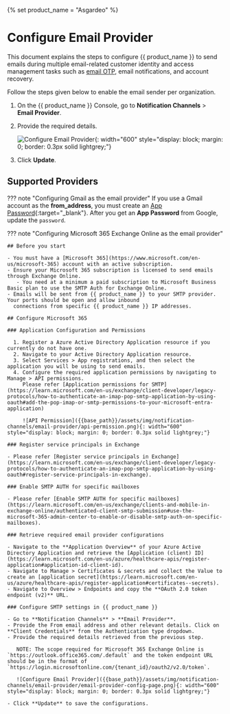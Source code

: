 {% set product_name = "Asgardeo" %}

# Configure Email Provider

This document explains the steps to configure {{ product_name }} to send emails during multiple email-related customer identity and access management tasks such as [email OTP]({{base_path}}/guides/authentication/mfa/add-emailotp-login/), email notifications, and account recovery.

Follow the steps given below to enable the email sender per organization.

1. On the {{ product_name }} Console, go to **Notification Channels** > **Email Provider**.
2. Provide the required details.

   ![Configure Email Provider]({{base_path}}/assets/img/notification-channels/email-provider/configure-email-provider.png){: width="600" style="display: block; margin: 0; border: 0.3px solid lightgrey;"}

3. Click **Update**.

## Supported Providers

??? note "Configuring Gmail as the email provider"
    If you use a Gmail account as the **from_address**, you must create an [App Password](https://support.google.com/accounts/answer/185833?visit_id=637943607149528455-3801902236&p=InvalidSecondFactor&rd=1){:target="_blank"}.
       After you get an **App Password** from Google, update the `password`.

??? note "Configuring Microsoft 365 Exchange Online as the email provider"

    ## Before you start
    
    - You must have a [Microsoft 365](https://www.microsoft.com/en-us/microsoft-365) account with an active subscription.
    - Ensure your Microsoft 365 subscription is licensed to send emails through Exchange Online.
       - You need at a minimum a paid subscription to Microsoft Business Basic plan to use the SMTP Auth for Exchange Online. 
    - Emails will be sent from {{ product_name }} to your SMTP provider. Your ports should be open and allow inbound 
      connections from specific {{ product_name }} IP addresses.

    ## Configure Microsoft 365
    
    ### Application Configuration and Permissions

      1. Register a Azure Active Directory Application resource if you currently do not have one.
      2. Navigate to your Active Directory Application resource. 
      3. Select Services > App registrations, and then select the application you will be using to send emails.
      4. Configure the required application permissions by navigating to Manage > API permissions.
         Please refer [Application permissions for SMTP](https://learn.microsoft.com/en-us/exchange/client-developer/legacy-protocols/how-to-authenticate-an-imap-pop-smtp-application-by-using-oauth#add-the-pop-imap-or-smtp-permissions-to-your-microsoft-entra-application)

         ![API Permission]({{base_path}}/assets/img/notification-channels/email-provider/api-permission.png){: width="600" style="display: block; margin: 0; border: 0.3px solid lightgrey;"}

    ### Register service principals in Exchange
  
    - Please refer [Register service principals in Exchange](https://learn.microsoft.com/en-us/exchange/client-developer/legacy-protocols/how-to-authenticate-an-imap-pop-smtp-application-by-using-oauth#register-service-principals-in-exchange).

    ### Enable SMTP AUTH for specific mailboxes
    
    - Please refer [Enable SMTP AUTH for specific mailboxes](https://learn.microsoft.com/en-us/exchange/clients-and-mobile-in-exchange-online/authenticated-client-smtp-submission#use-the-microsoft-365-admin-center-to-enable-or-disable-smtp-auth-on-specific-mailboxes).

    ### Retrieve required email provider configurations
    
    - Navigate to the **Application Overview** of your Azure Active Directory Application and retrieve the [Application (client) ID](https://learn.microsoft.com/en-us/azure/healthcare-apis/register-application#application-id-client-id).
    - Navigate to Manage > Certificates & secrets and collect the Value to create an [application secret](https://learn.microsoft.com/en-us/azure/healthcare-apis/register-application#certificates--secrets).
    - Navigate to Overview > Endpoints and copy the **OAuth 2.0 token endpoint (v2)** URL.

    ### Configure SMTP settings in {{ product_name }}

    - Go to **Notification Channels** > **Email Provider**.
    - Provide the From email address and other relevant details. Click on **Client Credentials** from the Authentication type dropdown.
    - Provide the required details retrieved from the previous step.
    
       NOTE: The scope required for Microsoft 365 Exchange Online is `https://outlook.office365.com/.default` and the token endpoint URL should be in the format of `https://login.microsoftonline.com/{tenant_id}/oauth2/v2.0/token`.
  
       ![Configure Email Provider]({{base_path}}/assets/img/notification-channels/email-provider/email-provider-config-page.png){: width="600" style="display: block; margin: 0; border: 0.3px solid lightgrey;"}
    
    - Click **Update** to save the configurations.
